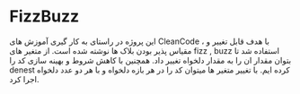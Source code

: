 # FizzBuzz

این پروژه در راستای به کار گیری آموزش های CleanCode ، با هدف قابل تغییر و مقیاس پذیر بودن بلاک ها نوشته شده است.
از متغیر های fizz , buzz استفاده شد تا بتوان مقدار ان را به مقدار دلخواه تغییر داد.
همچنین با کاهش شروط و بهینه سازی کد را  denest كرده ايم.
با تغییر متغیر ها میتوان کد را در هر بازه دلخواه و با هر دو عدد دلخواه اجرا کرد.
